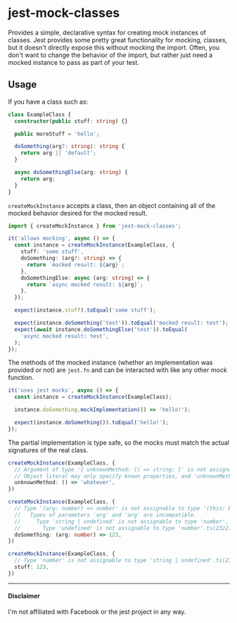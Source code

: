 # jest-mock-classes


Provides a simple, declarative syntax for creating mock instances of classes. Jest provides some pretty great functionality for mocking, classes, but it doesn't directly expose this without mocking the import. Often, you don't want to change the behavior of the import, but rather just need a mocked instance to pass as part of your test.

## Usage
If you have a class such as:
```typescript
class ExampleClass {
  constructor(public stuff: string) {}

  public moreStuff = 'hello';

  doSomething(arg?: string): string {
    return arg || 'default';
  }

  async doSomethingElse(arg: string) {
    return arg;
  }
}
```

`createMockInstance` accepts a class, then an object containing all of the mocked behavior desired for the mocked result.

```typescript
import { createMockInstance } from 'jest-mock-classes';

it('allows mocking', async () => {
  const instance = createMockInstance(ExampleClass, {
    stuff: 'some stuff',
    doSomething: (arg?: string) => {
      return `mocked result: ${arg}`;
    },
    doSomethingElse: async (arg: string) => {
      return `async mocked result: ${arg}`;
    },
  });

  expect(instance.stuff).toEqual('some stuff');

  expect(instance.doSomething('test')).toEqual('mocked result: test');
  expect(await instance.doSomethingElse('test')).toEqual(
    'async mocked result: test',
  );
});
```

The methods of the mocked instance (whether an implementation was provided or not) are `jest.fn` and can be interacted with like any other mock function. 

```typescript
it('uses jest mocks', async () => {
  const instance = createMockInstance(ExampleClass);

  instance.doSomething.mockImplementation(() => 'hello!');

  expect(instance.doSomething()).toEqual('hello!');
});
```

The partial implementation is type safe, so the mocks must match the actual signatures of the real class.
```typescript
createMockInstance(ExampleClass, {
  // Argument of type '{ unknownMethod: () => string; }' is not assignable to parameter of type 'PartialMock<ExampleClass>'.
  // Object literal may only specify known properties, and 'unknownMethod' does not exist in type 'PartialMock<ExampleClass>'.ts(2345)
  unknownMethod: () => 'whatever',
})

createMockInstance(ExampleClass, {
  // Type '(arg: number) => number' is not assignable to type '(this: ExampleClass, arg?: string | undefined) => string'.
  //   Types of parameters 'arg' and 'arg' are incompatible.
  //     Type 'string | undefined' is not assignable to type 'number'.
  //       Type 'undefined' is not assignable to type 'number'.ts(2322)
  doSomething: (arg: number) => 123,
})

createMockInstance(ExampleClass, {
  // Type 'number' is not assignable to type 'string | undefined'.ts(2322)
  stuff: 123,
})
```

---
#### Disclaimer
I'm not affiliated with Facebook or the jest project in any way.